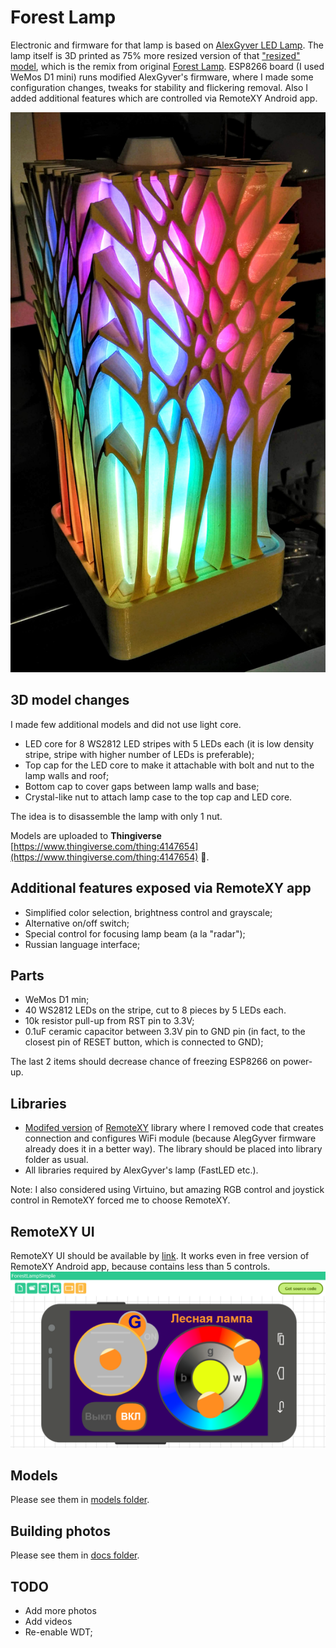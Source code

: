 # Forest Lamp

Electronic and firmware for that lamp is based on [AlexGyver LED Lamp](https://github.com/AlexGyver/GyverLamp).
The lamp itself is 3D printed as 75% more resized version of that ["resized" model](https://www.thingiverse.com/thing:2657068), which is the remix from original [Forest Lamp](https://www.thingiverse.com/thing:1491062). 
ESP8266 board (I used WeMos D1 mini) runs modified AlexGyver's firmware, where I made some configuration changes, tweaks for stability and flickering removal.
Also I added additional features which are controlled via RemoteXY Android app.

![View](docs/View.jpg)

## 3D model changes

I made few additional models and did not use light core. 

* LED core for 8 WS2812 LED stripes with 5 LEDs each (it is low density stripe, stripe with higher number of LEDs is preferable);
* Top cap for the LED core to make it attachable with bolt and nut to the lamp walls and roof;
* Bottom cap to cover gaps between lamp walls and base;
* Crystal-like nut to attach lamp case to the top cap and LED core.

The idea is to disassemble the lamp with only 1 nut.

Models are uploaded to **Thingiverse** [https://www.thingiverse.com/thing:4147654](https://www.thingiverse.com/thing:4147654) :gem:.

## Additional features exposed via RemoteXY app

* Simplified color selection, brightness control and grayscale;
* Alternative on/off switch;
* Special control for focusing lamp beam (a la "radar");
* Russian language interface;

## Parts

* WeMos D1 min;
* 40 WS2812 LEDs on the stripe, cut to 8 pieces by 5 LEDs each.
* 10k resistor pull-up from RST pin to 3.3V;
* 0.1uF ceramic capacitor between 3.3V pin to GND pin (in fact, to the closest pin of RESET button, which is connected to GND);

The last 2 items should decrease chance of freezing ESP8266 on power-up.

## Libraries

* [Modifed version](libraries/RemoteXYap) of [RemoteXY](http://remotexy.com) library where I removed code that creates connection and configures WiFi module (because AlegGyver firmware already does it in a better way).
The library should be placed into library folder as usual.
* All libraries required by AlexGyver's lamp (FastLED etc.).

Note: I also considered using Virtuino, but amazing RGB control and joystick control in RemoteXY forced me to choose RemoteXY.

## RemoteXY UI

RemoteXY UI should be available by [link](http://remotexy.com/en/editor/b432a2957787b45cd5d483b4a82bf226/). 
It works even in free version of RemoteXY Android app, because contains less than 5 controls.
![UI in designer](docs/RemoteXYUI.PNG)

## Models
Please see them in [models folder](models). 

## Building photos
Please see them in [docs folder](docs). 

## TODO
* Add more photos
* Add videos
* Re-enable WDT;
